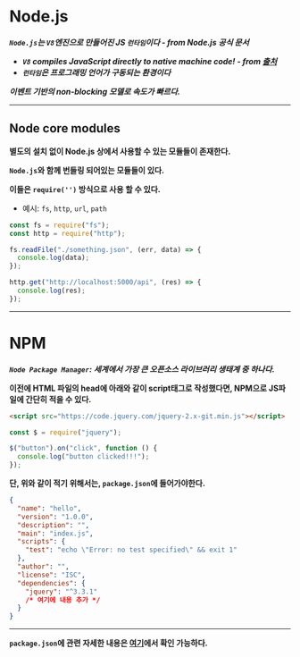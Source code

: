 # Node.js

**_`Node.js`는 `V8`엔진으로 만들어진 JS `런타임`이다 - from Node.js 공식 문서_**

- **_`V8` compiles JavaScript directly to native machine code! - from [출처](https://en.wikipedia.org/wiki/Chrome_V8)_**
- **_`런타임`은 프로그래밍 언어가 구동되는 환경이다_**

**_이벤트 기반의 non-blocking 모델로 속도가 빠르다._**

---

## Node core modules

**별도의 설치 없이 Node.js 상에서 사용할 수 있는 모듈들이 존재한다.**

**`Node.js`와 함께 번들링 되어있는 모듈들이 있다.**

**이들은 `require('')` 방식으로 사용 할 수 있다.**

- 예시: `fs`, `http`, `url`, `path`

```js
const fs = require("fs");
const http = require("http");

fs.readFile("./something.json", (err, data) => {
  console.log(data);
});

http.get("http://localhost:5000/api", (res) => {
  console.log(res);
});
```

---

# NPM

**_`Node Package Manager`: 세계에서 가장 큰 오픈소스 라이브러리 생태계 중 하나다._**

**이전에 HTML 파일의 head에 아래와 같이 script태그로 작성했다면, NPM으로 JS파일에 간단히 적을 수 있다.**

```html
<script src="https://code.jquery.com/jquery-2.x-git.min.js"></script>
```

```js
const $ = require("jquery");

$("button").on("click", function () {
  console.log("button clicked!!!");
});
```

**단, 위와 같이 적기 위해서는, `package.json`에 들어가야한다.**

```json
{
  "name": "hello",
  "version": "1.0.0",
  "description": "",
  "main": "index.js",
  "scripts": {
    "test": "echo \"Error: no test specified\" && exit 1"
  },
  "author": "",
  "license": "ISC",
  "dependencies": {
    "jquery": "^3.3.1"
    /* 여기에 내용 추가 */
  }
}
```

---

**`package.json`에 관련 자세한 내용은 [여기](https://github.com/neoera1346/TIL/blob/master/Server/Package.json.md)에서 확인 가능하다.**
